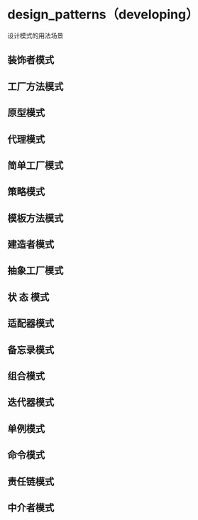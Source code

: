 # design_patterns（developing）
设计模式的用法场景
## 装饰者模式
## 工厂方法模式
## 原型模式
## 代理模式
## 简单工厂模式
## 策略模式
## 模板方法模式
## 建造者模式
## 抽象工厂模式
## 状 态 模式
## 适配器模式
## 备忘录模式
## 组合模式
## 迭代器模式
## 单例模式
## 命令模式
## 责任链模式
## 中介者模式
